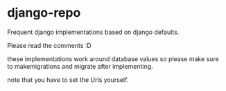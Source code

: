 # django-repo
Frequent django implementations based on django defaults.

Please read the comments :D

these implementations work around database values so please make sure to makemigrations and migrate after implementing.

note that you have to set the Urls yourself.
